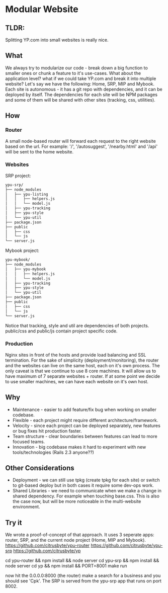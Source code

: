 # Modular Website

## TLDR:
Splitting YP.com into small websites is really nice.

## What
We always try to modularize our code - break down a big function to smaller ones or chunk a feature to it's use-cases.
What about the application level? what if we could take YP.com and break it into multiple website?
Let's say we have the following: Home, SRP, MIP and Mybook. 
Each site is autonomous - it has a git repo with dependencies, and it can be deployed by itself.
The dependencies for each site will be NPM packages and some of them will be shared with other sites (tracking, css, utilities).

## How

### Router
A small node-based router will forward each request to the right website based on the url.
For example:  '/', '/autosuggest', '/nearby.html' and '/api' will be sent to the home website.


### Websites
SRP project:

```bash
ypu-srp/
├── node_modules
│   ├── ypu-listing
│   │   ├── helpers.js
│   │   └── model.js
│   ├── ypu-tracking
│   ├── ypu-style
│   └── ypu-util
├── package.json
├── public
│   ├── css
│   └── js
└── server.js
```

Mybook project:

```bash
ypu-mybook/
├── node_modules
│   ├── ypu-mybook
│   │   ├── helpers.js
│   │   └── model.js
│   ├── ypu-tracking
│   ├── ypu-style
│   └── ypu-util
├── package.json
├── public
│   ├── css
│   └── js
└── server.js
```

Notice that tracking, style and util are dependencies of both projects. public/css and public/js contain project specific code.

### Production

Nginx sites in front of the hosts and provide load balancing and SSL termination.
For the sake of simplicity (deployment/monitoring), the router and the websites can live on the same host, each on it's own process.
The only caveat is that we continue to use 8 core machines. It will allow us to have maximum of 7 separate websites + router.
If at some point we decide to use smaller machines, we can have each website on it's own host.

## Why

* Maintenance - easier to add feature/fix bug when working on smaller codebase.
* Flexible - each project might require different architecture/framework.
* Velocity - since each project can be deployed separately, new features or bug fixes hit production faster.
* Team structure - clear boundaries between features can lead to more focused teams.
* Innovation - big codebase makes it hard to experiment with new tools/technologies (Rails 2.3 anyone??)

## Other Considerations

* Deployment - we can still use tpkg (create tpkg for each site) or switch to git-based deploy but in both cases it require some dev-ops work.
* Shared Libraries - we need to communicate when we make a change in shared dependency. For example when touching base.css.
This is also the case now, but will be more noticeable in the multi-website environment.

## Try it
We wrote a proof-of-concept of that approach. It uses 3 seperate apps: router, SRP, and the current node project (Home, MIP and Mybook).
https://github.com/citrusbyte/ypu-router
https://github.com/citrusbyte/ypu-srp
https://github.com/citrusbyte/yp

cd ypu-router && npm install && node server
cd ypu-srp && npm install && node server
cd yp && npm install && PORT=8001 make run

now hit the 0.0.0.0:8000 (the router)
make a search for a business and you should see 'Cpk'. The SRP is served from the ypu-srp app that runs on port 8002.
